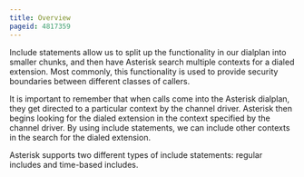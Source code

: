 ```yaml
---
title: Overview
pageid: 4817359
---
```


Include statements allow us to split up the functionality in our dialplan into smaller chunks, and then have Asterisk search multiple contexts for a dialed extension. Most commonly, this functionality is used to provide security boundaries between different classes of callers.

It is important to remember that when calls come into the Asterisk dialplan, they get directed to a particular context by the channel driver. Asterisk then begins looking for the dialed extension in the context specified by the channel driver. By using include statements, we can include other contexts in the search for the dialed extension.

Asterisk supports two different types of include statements: regular includes and time-based includes.
